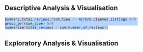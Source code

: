 ## Descriptive Analysis & Visualisation
![Aggregating total reviews for each room type](images/R_DA_Chunk1.PNG)

## Exploratory Analysis & Visualisation
